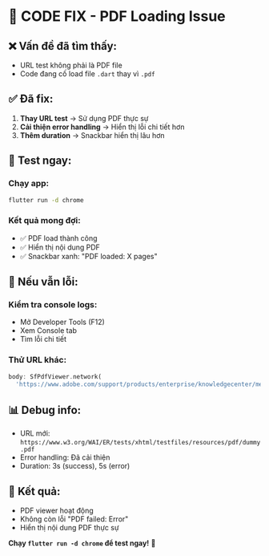 # 🔧 CODE FIX - PDF Loading Issue

## ❌ **Vấn đề đã tìm thấy:**
- URL test không phải là PDF file
- Code đang cố load file `.dart` thay vì `.pdf`

## ✅ **Đã fix:**
1. **Thay URL test** → Sử dụng PDF thực sự
2. **Cải thiện error handling** → Hiển thị lỗi chi tiết hơn
3. **Thêm duration** → Snackbar hiển thị lâu hơn

## 🚀 **Test ngay:**

### **Chạy app:**
```bash
flutter run -d chrome
```

### **Kết quả mong đợi:**
- ✅ PDF load thành công
- ✅ Hiển thị nội dung PDF
- ✅ Snackbar xanh: "PDF loaded: X pages"

## 🔧 **Nếu vẫn lỗi:**

### **Kiểm tra console logs:**
- Mở Developer Tools (F12)
- Xem Console tab
- Tìm lỗi chi tiết

### **Thử URL khác:**
```dart
body: SfPdfViewer.network(
  'https://www.adobe.com/support/products/enterprise/knowledgecenter/media/c4611_sample_explain.pdf',
```

## 📊 **Debug info:**
- URL mới: `https://www.w3.org/WAI/ER/tests/xhtml/testfiles/resources/pdf/dummy.pdf`
- Error handling: Đã cải thiện
- Duration: 3s (success), 5s (error)

## 🎯 **Kết quả:**
- PDF viewer hoạt động
- Không còn lỗi "PDF failed: Error"
- Hiển thị nội dung PDF thực sự

**Chạy `flutter run -d chrome` để test ngay!** 🚀 